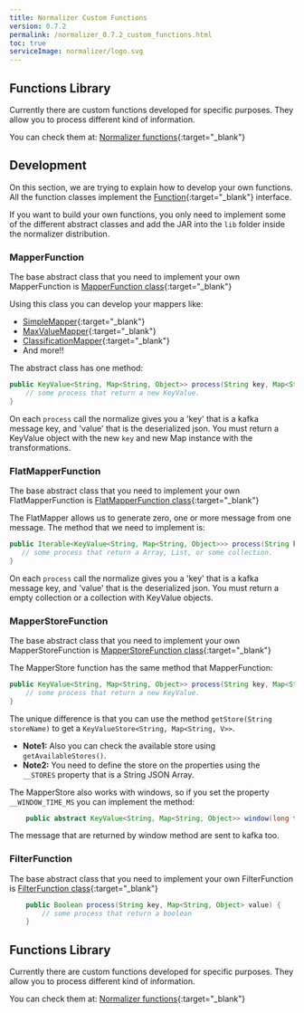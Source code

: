 ```yaml
---
title: Normalizer Custom Functions
version: 0.7.2
permalink: /normalizer_0.7.2_custom_functions.html
toc: true
serviceImage: normalizer/logo.svg
---
```


## Functions Library

Currently there are custom functions developed for specific purposes. They allow you to process different kind of information.

You can check them at: [Normalizer functions](http://wizzie-io.github.io/normalizer-functions/){:target="_blank"}


## Development

On this section, we are trying to explain how to develop your own functions.
All the function classes implement the [Function](https://github.com/wizzie-io/normalizer/blob/master/functions/src/main/java/io/wizzie/normalizer/funcs/Function.java){:target="_blank"} interface.

If you want to build your own functions, you only need to implement some of the different abstract classes and add the JAR into the `lib` folder inside the normalizer distribution.

### MapperFunction

The base abstract class that you need to implement your own MapperFunction is [MapperFunction class](https://github.com/wizzie-io/normalizer/blob/master/functions/src/main/java/io/wizzie/normalizer/funcs/MapperFunction.java){:target="_blank"}

Using this class you can develop your mappers like:
 * [SimpleMapper](https://github.com/wizzie-io/normalizer/blob/master/functions/src/main/java/io/wizzie/normalizer/funcs/impl/SimpleMapper.java){:target="_blank"}
 * [MaxValueMapper](https://github.com/wizzie-io/normalizer/blob/master/functions/src/main/java/io/wizzie/normalizer/funcs/impl/MaxValueMapper.java){:target="_blank"}
 * [ClassificationMapper](https://github.com/wizzie-io/normalizer/blob/master/functions/src/main/java/io/wizzie/normalizer/funcs/impl/ClassificationMapper.java){:target="_blank"}
 * And more!!

The abstract class has one method:

```java
public KeyValue<String, Map<String, Object>> process(String key, Map<String, Object> value) {
    // some process that return a new KeyValue.
}
```

On each `process` call the normalize gives you a 'key' that is a kafka message key, and 'value' that is the deserialized json. You must return a KeyValue object with the new `key` and new Map instance with the transformations.

### FlatMapperFunction

The base abstract class that you need to implement your own FlatMapperFunction is [FlatMapperFunction class](https://github.com/wizzie-io/normalizer/blob/master/functions/src/main/java/io/wizzie/normalizer/funcs/FlatMapperFunction.java){:target="_blank"}

The FlatMapper allows us to generate zero, one or more message from one message. The method that we need to implement is:

```java
public Iterable<KeyValue<String, Map<String, Object>>> process(String key, Map<String, Object> value) {
   // some process that return a Array, List, or some collection.  
}
```

On each `process` call the normalize gives you a 'key' that is a kafka message key, and 'value' that is the deserialized json. You must return a empty collection or a collection with KeyValue objects.


### MapperStoreFunction

The base abstract class that you need to implement your own MapperStoreFunction is [MapperStoreFunction class](https://github.com/wizzie-io/normalizer/blob/master/functions/src/main/java/io/wizzie/normalizer/funcs/MapperStoreFunction.java){:target="_blank"}

The MapperStore function has the same method that MapperFunction:

```java
public KeyValue<String, Map<String, Object>> process(String key, Map<String, Object> value) {
    // some process that return a new KeyValue.
}
```

The unique difference is that you can use the method `getStore(String storeName)` to get a `KeyValueStore<String, Map<String, V>>`.

 * **Note1:** Also you can check the available store using `getAvailableStores()`.
 * **Note2:** You need to define the store on the properties using the `__STORES` property that is a String JSON Array.

The MapperStore also works with windows, so if you set the property `__WINDOW_TIME_MS` you can implement the method:

```java
    public abstract KeyValue<String, Map<String, Object>> window(long timestamp);
```

The message that are returned by window method are sent to kafka too.


### FilterFunction

The base abstract class that you need to implement your own FilterFunction is [FilterFunction class](https://github.com/wizzie-io/normalizer/blob/master/functions/src/main/java/io/wizzie/normalizer/funcs/FilterFunc.java){:target="_blank"}

```java
    public Boolean process(String key, Map<String, Object> value) {
        // some process that return a boolean
    }
```

## Functions Library

Currently there are custom functions developed for specific purposes. They allow you to process different kind of information.

You can check them at: [Normalizer functions](http://wizzie-io.github.io/normalizer-functions/){:target="_blank"}
